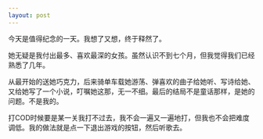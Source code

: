 ```yaml
---
layout: post
---
```

今天是值得纪念的一天。我想了又想，终于释然了。

她无疑是我付出最多、喜欢最深的女孩。虽然认识不到七个月，但我觉得我们已经熟悉了几年。

从最开始的送她巧克力，后来骑单车载她游荡、弹喜欢的曲子给她听、写诗给她、又给她写了一个小说，叮嘱她这那，无一不细。最后的结局不是童话那样，是她的问题。不是我的。

打COD时候要是某一关我打不过去，我不会一遍又一遍地打，但我也不会把难度调低。我的做法就是点一下退出游戏的按钮，然后听歌去。